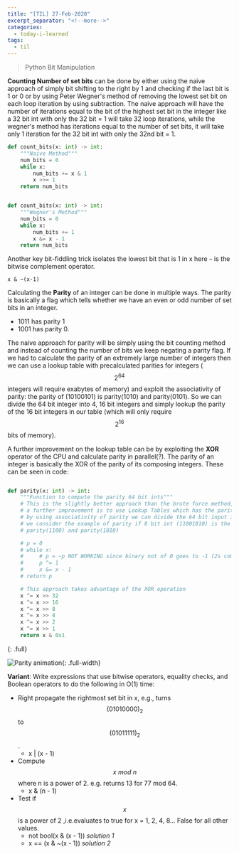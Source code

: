 ```yaml
---
title: "[TIL] 27-Feb-2020"
excerpt_separator: "<!--more-->"
categories:
  - today-i-learned
tags:
  - til 
---
```


> Python Bit Manipulation

<!--more-->
<style>
.full-width {
	left: 50%;
	margin-left: -50vw;
	margin-right: -50vw;
	max-width: 100vw;
	position: relative;
	right: 50%;
	width: 100vw;
}
</style>
**Counting Number of set bits** can be done by either using the naive approach of simply bit shifting to the right by 1 and checking if the last bit is 1 or 0 or by using Peter Wegner's method of removing the lowest set bit on each loop iteration by using subtraction. The naive approach will have the number of iterations equal to the bit of the highest set bit in the integer like a 32 bit int with only the 32 bit = 1 will take 32 loop iterations, while the wegner's method has iterations equal to the number of set bits, it will take only 1 iteration for the 32 bit int with only the 32nd bit = 1.

```python
def count_bits(x: int) -> int:
    """Naive Method"""
    num_bits = 0
    while x:
        num_bits += x & 1
        x >>= 1
    return num_bits


def count_bits(x: int) -> int:
    """Wegner's Method"""
    num_bits = 0
    while x:
        num_bits += 1
        x &= x - 1
    return num_bits
```

Another key bit-fiddling trick isolates the lowest bit that is 1 in x here `~` is the bitwise complement operator. 

```
x & ~(x-1)
```

Calculating the **Parity** of an integer can be done in multiple ways. The parity is basically a flag which tells whether we have an even or odd number of set bits in an integer. 
  - 1011 has parity 1
  - 1001 has parity 0.

The naive approach for parity will be simply using the bit counting method and instead of counting the number of bits we keep negating a parity flag. If we had to calculate the parity of an extremely large number of integers then we can use a lookup table with precalculated parities for integers ($$2^64$$ integers will require exabytes of memory) and exploit the associativity of parity: the parity of (10100101) is parity(1010) and parity(0101). So we can divide the 64 bit integer into 4, 16 bit integers and simply lookup the parity of the 16 bit integers in our table (which will only require $$2^16$$ bits of memory). 

A further improvement on the lookup table can be by exploiting the **XOR** operator of the CPU and calculate parity in parallel(?). The parity of an integer is basically the XOR of the parity of its composing integers. These can be seen in code:

```python

def parity(x: int) -> int:
    """Function to compute the parity 64 bit ints"""
    # This is the slightly better approach than the brute force method, this uses the peter wegner method
    # a further improvement is to use Lookup Tables which has the parities of all 16 bit integers and
    # by using associativity of parity we can divide the 64 bit input into 4: 16 bit lookups, this is clearer if
    # we consider the example of parity if 8 bit int (11001010) is the same as calculating :
    # parity(1100) and parity(1010)

    # p = 0
    # while x:
    #     # p = ~p NOT WORKING since binary not of 0 goes to -1 (2s complement) and python has no unsigned ints (?)
    #     p ^= 1
    #     x &= x - 1
    # return p

    # This approach takes advantage of the XOR operation
    x ^= x >> 32
    x ^= x >> 16
    x ^= x >> 8
    x ^= x >> 4
    x ^= x >> 2
    x ^= x >> 1
    return x & 0x1
```
{: .full}

![Parity animation](https://i.imgur.com/nlmCex2.gif){: .full-width}

**Variant**: Write expressions that use bitwise operators, equality checks, and Boolean operators to do the following in O(1) time:
  - Right propagate the rightmost set bit in x, e.g., turns $$(01010000)_2$$ to $$(01011111)_2$$.
    - x \| (x - 1)
  - Compute $$x\ mod\ n$$ where n is a power of 2. e.g. returns 13 for 77 mod 64.
    -  x & (n - 1)
  - Test if $$x$$ is a power of 2 ,i.e.evaluates to true for x = 1, 2, 4, 8... False for all other values.
    - not bool(x & (x - 1)) _solution 1_
    - x == (x & ~(x - 1)) _solution 2_
